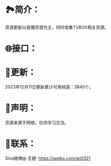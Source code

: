 # 🏞️简介：
资源更新以直播资源为主，同时收集TVBOX相关资源。

# 🌐接口：


# 📔更新：
2023年12月11日更新累计可用频道：3840个。

# 📖声明：
资源来源于网络，仅供学习交流。

# 📱联系：
Sina微博@·王健·
https://weibo.com/wj0321
